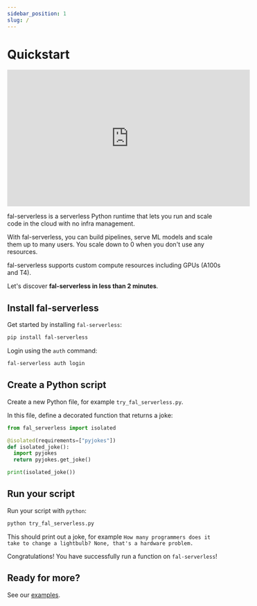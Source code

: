 ```yaml
---
sidebar_position: 1
slug: /
---
```


# Quickstart

<iframe width="560" height="315" src="https://www.youtube.com/embed/ibUdyhOMqdw" title="YouTube video player" frameborder="0" allow="accelerometer; autoplay; clipboard-write; encrypted-media; gyroscope; picture-in-picture; web-share" allowfullscreen></iframe>

fal-serverless is a serverless Python runtime that lets you run and scale code in the cloud with no infra management.

With fal-serverless, you can build pipelines, serve ML models and scale them up to many users. You scale down to 0 when you don't use any resources.

fal-serverless supports custom compute resources including GPUs (A100s and T4).

Let's discover **fal-serverless in less than 2 minutes**.

## Install fal-serverless

Get started by installing `fal-serverless`:

```bash
pip install fal-serverless
```

Login using the `auth` command:

```bash
fal-serverless auth login
```

## Create a Python script

Create a new Python file, for example `try_fal_serverless.py`.

In this file, define a decorated function that returns a joke:

```python
from fal_serverless import isolated

@isolated(requirements=["pyjokes"])
def isolated_joke():
  import pyjokes
  return pyjokes.get_joke()

print(isolated_joke())
```

## Run your script

Run your script with `python`:

```bash
python try_fal_serverless.py
```

This should print out a joke, for example `How many programmers does it take to change a lightbulb? None, that's a hardware problem.`

Congratulations! You have successfully run a function on `fal-serverless`!

## Ready for more?

See our [examples](/category/examples).
